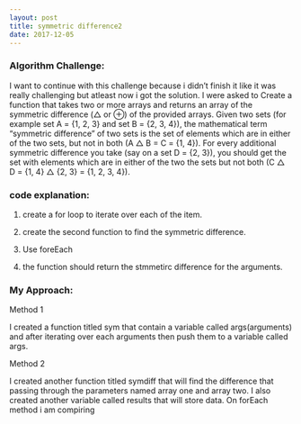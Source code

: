 ```yaml
---
layout: post
title: symmetric difference2
date: 2017-12-05
---
```


### Algorithm Challenge:

I want to continue with this challenge because i didn’t finish it like it was really challenging but atleast now i got the solution.  I were asked to Create a function that takes two or more arrays and returns an array of the symmetric difference (△ or ⊕) of the provided arrays. Given two sets (for example set A = {1, 2, 3} and set B = {2, 3, 4}), the mathematical term “symmetric difference” of two sets is the set of elements which are in either of the two sets, but not in both (A △ B = C = {1, 4}). For every additional symmetric difference you take (say on a set D = {2, 3}), you should get the set with elements which are in either of the two the sets but not both (C △ D = {1, 4} △ {2, 3} = {1, 2, 3, 4}).

### code explanation: 

1. create a for loop to iterate over each of the item.

2. create the second function to find the symmetric difference.

3. Use foreEach

4. the function should return  the stmmetirc difference for the arguments.

### My Approach:

Method 1

I created a function titled sym that contain a variable called args(arguments) and after iterating over each arguments then push them to a variable called args.

Method 2

I created another function titled symdiff that will find the difference that passing through the parameters named array one and array two. I also created another variable called results that will store data. On forEach method i am compiring 
